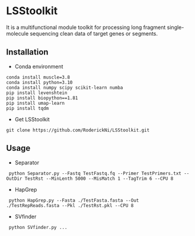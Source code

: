 # LSStoolkit
It is a multifunctional module toolkit  for processing long fragment single-molecule sequencing clean data of target genes or segments.

## Installation
- Conda environment    
```
conda install muscle=3.8
conda install python=3.10
conda install numpy scipy scikit-learn numba
pip install levenshtein
pip install biopython==1.81
pip install umap-learn
pip install tqdm
```
- Get LSStoolkit
```
git clone https://github.com/RoderickNi/LSStoolkit.git
```
## Usage
- Separator
```
 python Separator.py --Fastq TestFastq.fq --Primer TestPrimers.txt --OutDir TestRst --MinLenth 5000 --MisMatch 1 --TagTrim 6 --CPU 8
```

- HapGrep
```
 python HapGrep.py --Fasta ./TestFasta.fasta --Out ./TestRepReads.fasta --Pkl ./TestRst.pkl --CPU 8
```
- SVfinder
```
 python SVfinder.py ...
```

